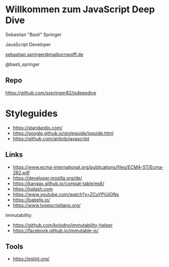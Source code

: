 # Willkommen zum JavaScript Deep Dive

Sebastian "Basti" Springer

JavaScript Developer

sebastian.springer@maibornwolff.de

@basti_springer

## Repo

https://github.com/sspringer82/jsdeepdive

# Styleguides

- https://standardjs.com/
- https://google.github.io/styleguide/jsguide.html
- https://github.com/airbnb/javascript

## Links

- https://www.ecma-international.org/publications/files/ECMA-ST/Ecma-262.pdf
- https://developer.mozilla.org/de/
- https://kangax.github.io/compat-table/es6/
- https://lodash.com
- https://www.youtube.com/watch?v=ZCuYPiUIONs
- https://babeljs.io/
- https://www.typescriptlang.org/

Immutability:

- https://github.com/kolodny/immutability-helper
- https://facebook.github.io/immutable-js/

## Tools

- https://eslint.org/
